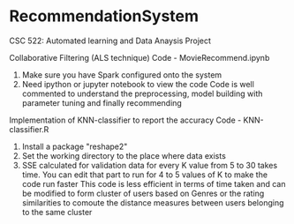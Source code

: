 # RecommendationSystem
CSC 522: Automated learning and Data Anaysis Project

Collaborative Filtering (ALS technique)
Code - MovieRecommend.ipynb
1) Make sure you have Spark configured onto the system
2) Need ipython or jupyter notebook to view the code
Code is well commented to understand the preprocessing, model building with parameter tuning and finally recommending

Implementation of KNN-classifier to report the accuracy
Code - KNN-classifier.R
1) Install a package "reshape2"
2) Set the working directory to the place where data exists
3) SSE calculated for validation data for every K value from 5 to 30 takes time. You can edit that part to run for 4 to 5 values of K to make the code run faster
  This code is less efficient in terms of time taken and can be modified to form cluster of users based on Genres or the rating 
  similarities to comoute the distance measures between users belonging to the same cluster
  

